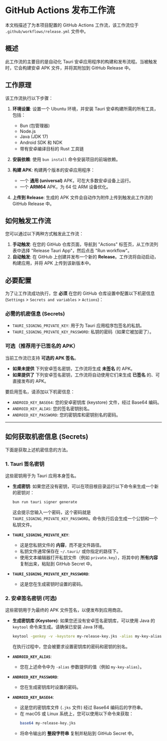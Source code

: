 # GitHub Actions 发布工作流

本文档描述了为本项目配置的 GitHub Actions 工作流，该工作流位于 `.github/workflows/release.yml` 文件中。

## 概述

此工作流的主要目的是自动化 Tauri 安卓应用程序的构建和发布流程。当被触发时，它会构建安卓 APK 文件，并将其附加到 GitHub Release 中。

## 工作原理

该工作流执行以下步骤：

1.  **环境设置**: 设置一个 Ubuntu 环境，并安装 Tauri 安卓构建所需的所有工具，包括：
    *   Bun (包管理器)
    *   Node.js
    *   Java (JDK 17)
    *   Android SDK 和 NDK
    *   带有安卓编译目标的 Rust 工具链

2.  **安装依赖**: 使用 `bun install` 命令安装项目的前端依赖。

3.  **构建 APK**: 构建两个版本的安卓应用程序：
    *   一个 **通用 (universal)** APK，可在大多数安卓设备上运行。
    *   一个 **ARM64** APK，为 64 位 ARM 设备优化。

4.  **上传到 Release**: 生成的 APK 文件会自动作为附件上传到触发此工作流的 GitHub Release 中。

## 如何触发工作流

您可以通过以下两种方式触发此工作流：

1.  **手动触发**: 在您的 GitHub 仓库页面，导航到 "Actions" 标签页，从工作流列表中选择 "Release Tauri App"，然后点击 "Run workflow"。
2.  **自动触发**: 在 GitHub 上创建并发布一个新的 **Release**。工作流将自动启动，构建应用，并将 APK 上传到该新版本中。

## 必要配置

为了让工作流成功执行，您 **必须** 在您的 GitHub 仓库设置中配置以下机密信息 (`Settings` > `Secrets and variables` > `Actions`)：

### 必需的机密信息 (Secrets)

*   `TAURI_SIGNING_PRIVATE_KEY`: 用于为 Tauri 应用程序包签名的私钥。
*   `TAURI_SIGNING_PRIVATE_KEY_PASSWORD`: 私钥的密码（如果它被加密了）。

### 可选（推荐用于已签名的 APK）

当前工作流已支持 **可选的 APK 签名**。

*   **如果未提供** 下列安卓签名密钥，工作流将生成 **未签名** 的 APK。
*   **如果提供了** 下列安卓签名密钥，工作流将自动使用它们来生成 **已签名** 的、可直接发布的 APK。

要启用签名，请添加以下机密信息：
*   `ANDROID_KEY_BASE64`: 您的安卓密钥库 (keystore) 文件，经过 Base64 编码。
*   `ANDROID_KEY_ALIAS`: 您的签名密钥别名。
*   `ANDROID_KEY_PASSWORD`: 您的密钥库和密钥别名的密码。

---

## 如何获取机密信息 (Secrets)

下面是获取上述机密信息的方法。

### 1. Tauri 签名密钥

这些密钥用于为 Tauri 应用本身签名。

*   **生成密钥**: 如果您还没有密钥，可以在项目根目录运行以下命令来生成一个新的密钥对：
    ```sh
    bun run tauri signer generate
    ```
    这会提示您输入一个密码，这个密码就是 `TAURI_SIGNING_PRIVATE_KEY_PASSWORD`。命令执行后会生成一个公钥和一个私钥文件。

*   **`TAURI_SIGNING_PRIVATE_KEY`**:
    *   这是您私钥文件的 **内容**，而不是文件路径。
    *   私钥文件通常保存在 `~/.tauri/` 或你指定的路径下。
    *   使用文本编辑器打开私钥文件（例如 `private.key`），将其中的 **所有内容** 复制出来，粘贴到 GitHub Secret 中。

*   **`TAURI_SIGNING_PRIVATE_KEY_PASSWORD`**:
    *   这是您在生成密钥时设置的密码。

### 2. 安卓签名密钥 (可选)

这些密钥用于为最终的 APK 文件签名，以便发布到应用商店。

*   **生成密钥库 (Keystore)**: 如果您还没有安卓签名密钥库，可以使用 Java 的 `keytool` 命令来生成。请确保已安装 Java 环境。
    ```sh
    keytool -genkey -v -keystore my-release-key.jks -alias my-key-alias -keyalg RSA -keysize 2048 -validity 10000
    ```
    在执行过程中，您会被要求设置密钥库的密码和密钥的别名。

*   **`ANDROID_KEY_ALIAS`**:
    *   您在上述命令中为 `-alias` 参数提供的值（例如 `my-key-alias`）。

*   **`ANDROID_KEY_PASSWORD`**:
    *   您在生成密钥库时设置的密码。

*   **`ANDROID_KEY_BASE64`**:
    *   这是您的密钥库文件 (`.jks` 文件) 经过 Base64 编码后的字符串。
    *   在 macOS 或 Linux 系统上，您可以使用以下命令来获取：
        ```sh
        base64 my-release-key.jks
        ```
    *   将命令输出的 **整段字符串** 复制并粘贴到 GitHub Secret 中。
